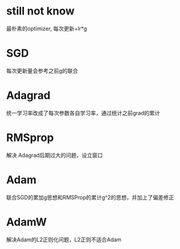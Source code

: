 # still not know
最朴素的optimizer, 每次更新+lr*g

# SGD
每次更新量会参考之前g的联合

# Adagrad
统一学习率改成了每次参数各自学习率，通过统计之前grad的累计

# RMSprop
解决 Adagrad后期过大的问题，设立窗口

# Adam
联合SGD的累加g思想和RMSProp的累计g^2的思想，并加上了偏差修正

# AdamW
解决Adam的L2正则化问题，L2正则不适合Adam
